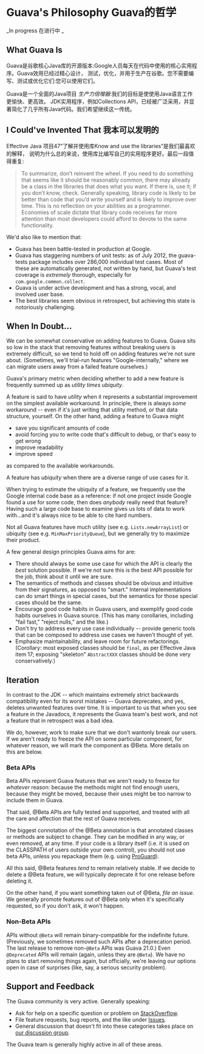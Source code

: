 # Guava's Philosophy Guava的哲学

_In progress 在进行中 _

## What Guava Is

Guava是谷歌核心Java库的开源版本:Google人员每天在代码中使用的核心实用程序。Guava效用已经过精心设计，
测试，优化，并用于生产在谷歌。您不需要编写、测试或优化它们:您可以使用它们。

Guava是一个全面的Java项目 _生产力倍增器_:我们的目标是使使用Java语言工作更愉快、更高效。
JDK实用程序，例如Collections API，已经被广泛采用，并显著简化了几乎所有Java代码。我们希望继续这一传统。

## I Could've Invented That 我本可以发明的

Effective Java 项目47“了解并使用库Know and use the libraries”是我们最喜欢的解释，
说明为什么总的来说，使用库比编写自己的实用程序更好。最后一段值得重复:

> To summarize, don’t reinvent the wheel. If you need to do something that seems
> like it should be reasonably common, there may already be a class in the
> libraries that does what you want. If there is, use it; if you don’t know,
> check. Generally speaking, library code is likely to be better than code that
> you’d write yourself and is likely to improve over time. This is no reflection
> on your abilities as a programmer. Economies of scale dictate that library
> code receives far more attention than most developers could afford to devote
> to the same functionality.

We'd also like to mention that:

*   Guava has been battle-tested in production at Google.
*   Guava has staggering numbers of unit tests: as of July 2012, the guava-tests
    package includes over 286,000 individual test cases. Most of these are
    automatically generated, not written by hand, but Guava's test coverage is
    _extremely_ thorough, especially for `com.google.common.collect`.
*   Guava is under active development and has a strong, vocal, and involved user
    base.
*   The best libraries seem obvious in retrospect, but achieving this state is
    notoriously challenging.

## When In Doubt...

We can be somewhat conservative on adding features to Guava. Guava sits so low
in the stack that removing features without breaking users is extremely
difficult, so we tend to hold off on adding features we're not sure about.
(Sometimes, we'll trial-run features "Google-internally," where we can migrate
users away from a failed feature ourselves.)

<a name="utility-times-ubiquity"></a> Guava's primary metric when deciding
whether to add a new feature is frequently summed up as _utility times
ubiquity_.

<a name="utility"></a> A feature is said to have _utility_ when it represents a
substantial improvement on the simplest available workaround. In principle,
there is always _some_ workaround -- even if it's just writing that utility
method, or that data structure, yourself. On the other hand, adding a feature to
Guava might

*   save you significant amounts of code
*   avoid forcing you to write code that's difficult to debug, or that's easy to
    get wrong
*   improve readability
*   improve speed

as compared to the available workarounds.

<a name="ubiquity"></a> A feature has _ubiquity_ when there are a diverse range
of use cases for it.

When trying to estimate the ubiquity of a feature, we frequently use the Google
internal code base as a reference: if not one project inside Google found a use
for some code, then does _anybody_ really need that feature? Having such a large
code base to examine gives us lots of data to work with...and it's always nice
to be able to cite hard numbers.

Not all Guava features have much utility (see e.g. `Lists.newArrayList`) or
ubiquity (see e.g. `MinMaxPriorityQueue`), but we generally try to maximize
their product.

A few general design principles Guava aims for are:

*   There should always be some use case for which the API is clearly the _best_
    solution possible. If we're not sure this is the best API possible for the
    job, think about it until we are sure.
*   The semantics of methods and classes should be obvious and intuitive from
    their signatures, as opposed to "smart." Internal implementations can do
    smart things in special cases, but the semantics for those special cases
    should be the same.
*   Encourage good code habits in Guava users, and exemplify good code habits
    ourselves in Guava source. (This has many corollaries, including "fail
    fast," "reject nulls," and the like.)
*   Don't try to address every use case individually -- provide generic tools
    that can be composed to address use cases we haven't thought of yet.
*   Emphasize maintainability, and leave room for future refactorings.
    (Corollary: most exposed classes should be `final`, as per Effective Java
    item 17; exposing "skeleton" `AbstractXXX` classes should be done very
    conservatively.)

## Iteration

In contrast to the JDK -- which maintains extremely strict backwards
compatibility even for its worst mistakes -- Guava deprecates, and yes, deletes
unwanted features over time. It is important to us that when you see a feature
in the Javadocs, it represents the Guava team's best work, and not a feature
that in retrospect was a bad idea.

We do, however, work to make sure that we don't wantonly break our users. If we
aren't ready to freeze the API on some particular component, for whatever
reason, we will mark the component as @Beta. More details on this are below.

### Beta APIs

Beta APIs represent Guava features that we aren't ready to freeze for _whatever_
reason: because the methods might not find enough users, because they might be
moved, because their uses might be too narrow to include them in Guava.

That said, @Beta APIs are fully tested and supported, and treated with all the
care and affection that the rest of Guava receives.

The biggest connotation of the @Beta annotation is that annotated classes or
methods are subject to change. They can be modified in any way, or even removed,
at any time. If your code is a library itself (i.e. it is used on the CLASSPATH
of users outside your own control), you should not use beta APIs, unless you
repackage them (e.g. using [ProGuard]).

All this said, @Beta features _tend_ to remain relatively stable. If we decide
to delete a @Beta feature, we will typically deprecate it for one release before
deleting it.

On the other hand, if you want something taken out of @Beta, _file an issue._ We
generally promote features out of @Beta only when it's specifically requested,
so if you don't ask, it won't happen.

### Non-Beta APIs

APIs without `@Beta` will remain binary-compatible for the indefinite
future. (Previously, we sometimes removed such APIs after a deprecation period.
The last release to remove non-`@Beta` APIs was Guava 21.0.) Even `@Deprecated`
APIs will remain (again, unless they are `@Beta`). We have no plans to start
removing things again, but officially, we're leaving our options open in case
of surprises (like, say, a serious security problem).

## Support and Feedback

The Guava community is very active. Generally speaking:

*   Ask for help on a specific question or problem on
    [StackOverflow](http://stackoverflow.com/questions/ask?tags=java+guava).
*   File feature requests, bug reports, and the like under
    [Issues](https://github.com/google/guava/issues).
*   General discussion that doesn't fit into these categories takes place on
    [our discussion group](http://groups.google.com/group/guava-discuss).

The Guava team is generally highly active in all of these areas.

[ProGuard]: UsingProGuardWithGuava

